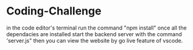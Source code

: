 # Coding-Challenge
in the code editor's terminal run the command "npm install"
once all the dependacies are installed start the backend server with the command 'server.js"
then you can view the website by go live feature of vscode.
